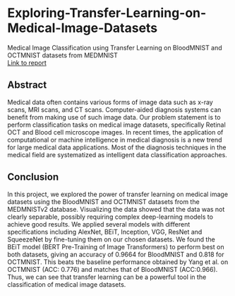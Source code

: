 # Exploring-Transfer-Learning-on-Medical-Image-Datasets
Medical Image Classification using Transfer Learning on BloodMNIST and OCTMNIST datasets from MEDMNIST  
[Link to report](https://drive.google.com/file/d/1cHPCAxcbLZb6A9d1EaHQ0tQjKwOnptGr/view)

## Abstract
Medical data often contains various forms of image data such as x-ray scans, MRI scans, and CT scans. Computer-aided diagnosis systems can benefit from making use of such image data. Our problem statement is to perform classification tasks on medical image datasets, specifically Retinal OCT and Blood cell microscope images. In recent times, the application of computational or machine intelligence in medical diagnosis is a new trend for large medical data applications. Most of the diagnosis techniques in the medical field are systematized as intelligent data classification approaches.

## Conclusion
In this project, we explored the power of transfer learning on medical image datasets using the BloodMNIST and OCTMNIST datasets
from the MEDMNISTv2 database. Visualizing the data showed that the data was not clearly separable, possibly requiring complex
deep-learning models to achieve good results. We applied several models with different specifications including AlexNet, BEiT, Inception, VGG, ResNet and SqueezeNet by fine-tuning them on our chosen datasets. We found the BEiT model (BERT Pre-Training of Image Transformers) to perform best on both datasets, giving an accuracy of 0.9664 for BloodMNIST and 0.818 for OCTMNIST. This beats the baseline performance obtained by Yang et al. on
OCTMNIST (ACC: 0.776) and matches that of BloodMNIST (ACC:0.966). Thus, we can see that transfer learning can be a powerful tool in the classification of medical image datasets.
